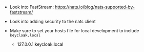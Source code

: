 * Look into FastStream: https://nats.io/blog/nats-supported-by-faststream/
* Look into adding security to the nats client

* Make sure to set your hosts file for local development to include `keycloak.local`
  * 127.0.0.1 keycloak.local
